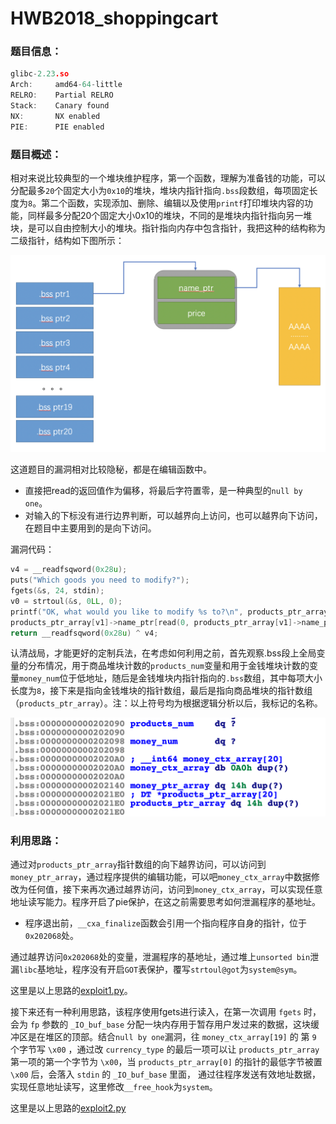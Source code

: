 # HWB2018_shoppingcart

### 题目信息：

```c
glibc-2.23.so
Arch:     amd64-64-little
RELRO:    Partial RELRO
Stack:    Canary found
NX:       NX enabled
PIE:      PIE enabled
```

### 题目概述：

相对来说比较典型的一个堆块维护程序，第一个函数，理解为准备钱的功能，可以分配最多`20`个固定大小为`0x10`的堆块，堆块内指针指向`.bss`段数组，每项固定长度为`8`。第二个函数，实现添加、删除、编辑以及使用`printf`打印堆块内容的功能，同样最多分配20个固定大小0x10的堆块，不同的是堆块内指针指向另一堆块，是可以自由控制大小的堆块。指针指向内存中包含指针，我把这种的结构称为二级指针，结构如下图所示：

![image-20201112130700382](readme.assets/image-20201112130700382.png)

这道题目的漏洞相对比较隐秘，都是在编辑函数中。

- 直接把read的返回值作为偏移，将最后字符置零，是一种典型的`null by one`。
- 对输入的下标没有进行边界判断，可以越界向上访问，也可以越界向下访问，在题目中主要用到的是向下访问。

漏洞代码：

```c
v4 = __readfsqword(0x28u);
puts("Which goods you need to modify?");
fgets(&s, 24, stdin);
v0 = strtoul(&s, 0LL, 0);
printf("OK, what would you like to modify %s to?\n", products_ptr_array[v0]->name_ptr, v0);
products_ptr_array[v1]->name_ptr[read(0, products_ptr_array[v1]->name_ptr, 8uLL)] = 0;
return __readfsqword(0x28u) ^ v4;
```

认清战局，才能更好的定制兵法，在考虑如何利用之前，首先观察.bss段上全局变量的分布情况，用于商品堆块计数的`products_num`变量和用于金钱堆块计数的变量`money_num`位于低地址，随后是金钱堆块内指针指向的`.bss`数组，其中每项大小长度为`8`，接下来是指向金钱堆块的指针数组，最后是指向商品堆块的指针数组（`products_ptr_array`）。注：以上符号均为根据逻辑分析以后，我标记的名称。

![image-20201112131538040](readme.assets/image-20201112131538040.png)

### 利用思路：

通过对`products_ptr_array`指针数组的向下越界访问，可以访问到`money_ptr_array`，通过程序提供的编辑功能，可以吧`money_ctx_array`中数据修改为任何值，接下来再次通过越界访问，访问到`money_ctx_array`，可以实现任意地址读写能力。程序开启了pie保护，在这之前需要思考如何泄漏程序的基地址。

- 程序退出前，`__cxa_finalize`函数会引用一个指向程序自身的指针，位于`0x202068`处。

通过越界访问`0x202068`处的变量，泄漏程序的基地址，通过堆上`unsorted bin`泄漏`libc`基地址，程序没有开启`GOT`表保护，覆写`strtoul@got`为`system@sym`。

这里是以上思路的[exploit1.py](./exp_use_got.py)。

接下来还有一种利用思路，该程序使用fgets进行读入，在第一次调用 `fgets` 时，会为 `fp` 参数的 `_IO_buf_base` 分配一块内存用于暂存用户发过来的数据，这块缓冲区是在堆区的顶部。结合`null by one`漏洞，往 `money_ctx_array[19]` 的 第 `9` 个字节写 `\x00` ，通过改 `currency_type` 的最后一项可以让 `products_ptr_array` 第一项的第一个字节为 `\x00`，当 `products_ptr_array[0]` 的指针的最低字节被置 `\x00` 后，会落入 `stdin` 的 `_IO_buf_base` 里面， 通过往程序发送有效地址数据，实现任意地址读写，这里修改`__free_hook`为`system`。

这里是以上思路的[exploit2.py](./exp_use_fgets.py)